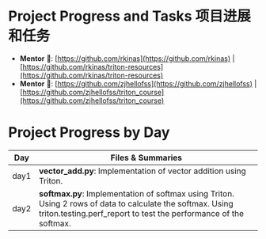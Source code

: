 # Project Progress and Tasks 项目进展和任务

- **Mentor** 🚀: [https://github.com/rkinas](https://github.com/rkinas) | [https://github.com/rkinas/triton-resources](https://github.com/rkinas/triton-resources)
- **Mentor** 🚀: [https://github.com/zjhellofss](https://github.com/zjhellofss) | [https://github.com/zjhellofss/triton_course](https://github.com/zjhellofss/triton_course)

# Project Progress by Day

| Day   | Files & Summaries                                                                 |
|-------|-----------------------------------------------------------------------------------|
| day1  | **vector_add.py**: Implementation of vector addition using Triton.                |
| day2  | **softmax.py**: Implementation of softmax using Triton. Using 2 rows of data to calculate the softmax. Using triton.testing.perf_report to test the performance of the softmax. |
